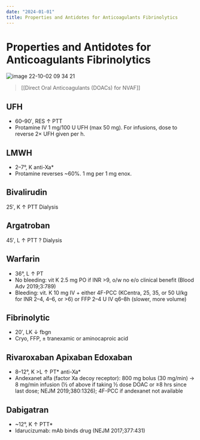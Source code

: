 ```yaml
---
date: "2024-01-01"
title: Properties and Antidotes for Anticoagulants Fibrinolytics
---
```


# Properties and Antidotes for Anticoagulants Fibrinolytics
![image 22-10-02 09 34 21](https://i.imgur.com/8vIwASO.png)

> [[Direct Oral Anticoagulants (DOACs) for NVAF]]

## UFH
* 60–90′, RES ↑ PTT
* Protamine IV 1 mg/100 U UFH (max 50 mg). For infusions, dose to reverse 2× UFH given per h.

## LMWH
* 2–7°, K anti-Xa*
* Protamine reverses ~60%. 1 mg per 1 mg enox.

## Bivalirudin
25′, K ↑ PTT Dialysis

## Argatroban
45′, L ↑ PTT ? Dialysis

## Warfarin
* 36°, L ↑ PT
* No bleeding: vit K 2.5 mg PO if INR >9, o/w no e/o clinical benefit (Blood Adv 2019;3:789)
* Bleeding: vit. K 10 mg IV + either 4F-PCC (KCentra, 25, 35, or 50 U/kg for INR 2–4, 4–6, or >6) or FFP 2–4 U IV q6–8h (slower, more volume)

## Fibrinolytic
* 20′, LK ↓ fbgn
* Cryo, FFP, ± tranexamic or aminocaproic acid
 
## Rivaroxaban Apixaban Edoxaban
* 8–12°, K >L ↑ PT* anti-Xa*
* Andexanet alfa (factor Xa decoy receptor): 800 mg bolus (30 mg/min) → 8 mg/min infusion (½ of above if taking ½ dose DOAC or ≥8 hrs since last dose; NEJM 2019;380:1326); 4F-PCC if andexanet not available

## Dabigatran
* ~12°, K ↑ PTT*
* Idarucizumab: mAb binds drug (NEJM 2017;377:431)
